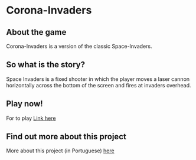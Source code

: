 # Corona-Invaders


## About the game 

Corona-Invaders is a version of the classic Space-Invaders. 

## So what is the story?
Space Invaders is a fixed shooter in which the player moves a laser cannon horizontally across the bottom of the screen and fires at invaders overhead.

## Play now!
For to play [Link here](https://priscilaveras.github.io/Project-Space-invaders/)

## Find out more about this project
More about this project (in Portuguese) [here](https://docs.google.com/presentation/d/e/2PACX-1vRGxccgqihiCezUDYZqadWhT02CNajJrbzJ9asjGnYgoXNSXY4UQrOCkNrAPpo5f0dmnWtYsE38Oakc/pub?start=true&loop=false&delayms=3000&slide=id.gdddb7e621c_0_27)

